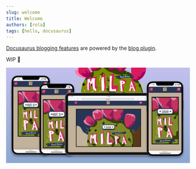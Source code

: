 ```yaml
---
slug: welcome
title: Welcome
authors: [rola]
tags: [hello, docusaurus]
---
```


[Docusaurus blogging features](https://docusaurus.io/docs/blog) are powered by the [blog plugin](https://docusaurus.io/docs/api/plugins/@docusaurus/plugin-content-blog).

WIP 🚧

![Milpa Logo](../../static/img/milpa-social-card.png)
